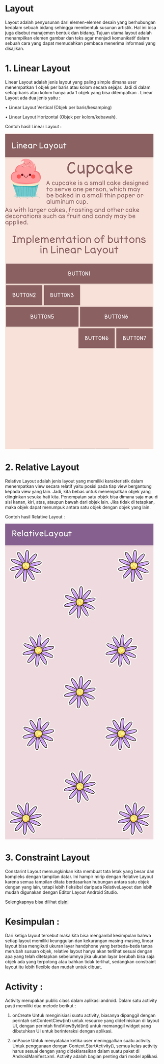 # Layout

Layout adalah penyusunan dari elemen-elemen desain yang berhubungan kedalam sebuah bidang sehingga membentuk susunan artistik. Hal ini bisa juga disebut manajemen bentuk dan bidang. Tujuan utama layout adalah menampilkan elemen gambar dan teks agar menjadi komunikatif dalam sebuah cara yang dapat memudahkan pembaca menerima informasi yang disajikan.

# 1.	Linear Layout

Linear Layout adalah jenis layout yang paling simple dimana user menempatkan 1 objek per baris atau kolom secara sejajar. Jadi di dalam setiap baris atau kolom hanya ada 1 objek yang bisa ditempatkan . Linear Layout ada dua jenis yaitu :

•	Linear Layout Vertical (Objek per baris/kesamping) 

•	Linear Layout Horizontal (Objek per kolom/kebawah).

Contoh hasil Linear Layout :

 ![alt text](Hasil/Linear.jpg)
 
# 2.	Relative Layout

Relative Layout adalah jenis layout yang memiliki karakteristik dalam menempatkan view secara relatif yaitu posisi pada tiap view bergantung kepada view yang lain. Jadi, kita bebas untuk menempatkan objek yang diinginkan sesuka hati kita. Penempatan satu objek bisa dimana saja mau di sisi kanan, kiri, atas, ataupun bawah dari objek lain. Jika tidak di tetapkan, maka objek dapat menumpuk antara satu objek dengan objek yang lain.

Contoh hasil Relative Layout :

![alt text](Hasil/Relative.jpg)

# 3.	Constraint Layout
Constarint Layout memungkinkan kita membuat tata letak yang besar dan kompleks dengan tampilan datar. Ini hampir mirip dengan Relative Layout karena semua tampilan ditata berdasarkan hubungan antara satu objek dengan yang lain, tetapi lebih fleksibel daripada RelativeLayout dan lebih mudah digunakan dengan Editor Layout Android Studio.

Selengkapnya bisa dilihat [disini](https://darmanto.akakom.ac.id/praktikandroid/Modul%203%20Praktikum%20Pemrograman%20Mobile.pdf)


# Kesimpulan :
Dari ketiga layout tersebut maka kita bisa mengambil kesimpulan bahwa setiap layout memiliki keunggulan dan kekurangan masing-masing, linear layout bisa mengikuti ukuran layar handphone yang berbeda-beda tanpa merubah susuan objek, relative layout hanya akan terlihat sesuai dengan apa yang telah ditetapkan sebelumnya jika ukuran layar berubah bisa saja objek ada yang terpotong atau bahkan tidak terlihat, sedangkan constraint layout itu lebih flexible dan mudah untuk dibuat.

# Activity :

Activity merupakan public class dalam aplikasi android. Dalam satu activity pasti memiliki dua metode berikut :

1. onCreate Untuk menginisiasi suatu activity, biasanya dipanggil dengan perintah setContentCiew(int) untuk resource yang didefinisikan di layout UI, dengan perintah findViewById(int) untuk memanggil widget yang dibutuhkan UI untuk berinteraksi dengan aplikasi. 

2. onPause Untuk menyatakan ketika user meninggalkan suatu activity. Untuk penggunaan dengan Context.StartActivity(), semua kelas activity harus sesuai dengan yang dideklarasikan dalam suatu paket di AndroidManifest.xml. Activity adalah bagian penting dari model aplikasi.



